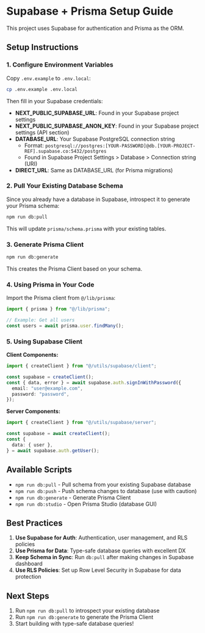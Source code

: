 # Supabase + Prisma Setup Guide

This project uses Supabase for authentication and Prisma as the ORM.

## Setup Instructions

### 1. Configure Environment Variables

Copy `.env.example` to `.env.local`:

```bash
cp .env.example .env.local
```

Then fill in your Supabase credentials:

- **NEXT_PUBLIC_SUPABASE_URL**: Found in your Supabase project settings
- **NEXT_PUBLIC_SUPABASE_ANON_KEY**: Found in your Supabase project settings (API section)
- **DATABASE_URL**: Your Supabase PostgreSQL connection string
  - Format: `postgresql://postgres:[YOUR-PASSWORD]@db.[YOUR-PROJECT-REF].supabase.co:5432/postgres`
  - Found in Supabase Project Settings > Database > Connection string (URI)
- **DIRECT_URL**: Same as DATABASE_URL (for Prisma migrations)

### 2. Pull Your Existing Database Schema

Since you already have a database in Supabase, introspect it to generate your Prisma schema:

```bash
npm run db:pull
```

This will update `prisma/schema.prisma` with your existing tables.

### 3. Generate Prisma Client

```bash
npm run db:generate
```

This creates the Prisma Client based on your schema.

### 4. Using Prisma in Your Code

Import the Prisma client from `@/lib/prisma`:

```typescript
import { prisma } from "@/lib/prisma";

// Example: Get all users
const users = await prisma.user.findMany();
```

### 5. Using Supabase Client

**Client Components:**

```typescript
import { createClient } from "@/utils/supabase/client";

const supabase = createClient();
const { data, error } = await supabase.auth.signInWithPassword({
  email: "user@example.com",
  password: "password",
});
```

**Server Components:**

```typescript
import { createClient } from "@/utils/supabase/server";

const supabase = await createClient();
const {
  data: { user },
} = await supabase.auth.getUser();
```

## Available Scripts

- `npm run db:pull` - Pull schema from your existing Supabase database
- `npm run db:push` - Push schema changes to database (use with caution)
- `npm run db:generate` - Generate Prisma Client
- `npm run db:studio` - Open Prisma Studio (database GUI)

## Best Practices

1. **Use Supabase for Auth**: Authentication, user management, and RLS policies
2. **Use Prisma for Data**: Type-safe database queries with excellent DX
3. **Keep Schema in Sync**: Run `db:pull` after making changes in Supabase dashboard
4. **Use RLS Policies**: Set up Row Level Security in Supabase for data protection

## Next Steps

1. Run `npm run db:pull` to introspect your existing database
2. Run `npm run db:generate` to generate the Prisma Client
3. Start building with type-safe database queries!
